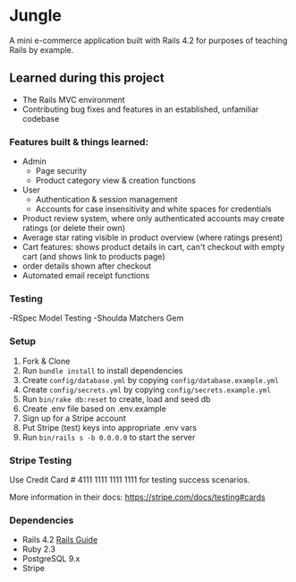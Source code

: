 # Jungle

A mini e-commerce application built with Rails 4.2 for purposes of teaching Rails by example.

## Learned during this project

* The Rails MVC environment
* Contributing bug fixes and features in an established, unfamiliar codebase

### Features built & things learned:

* Admin 
  - Page security
  - Product category view & creation functions
* User 
  - Authentication & session management
  - Accounts for case insensitivity and white spaces for credentials
* Product review system, where only authenticated accounts may create ratings (or delete their own)
* Average star rating visible in product overview (where ratings present)
* Cart features: shows product details in cart, can't checkout with empty cart (and shows link to products page)
* order details shown after checkout
* Automated email receipt functions

### Testing
-RSpec Model Testing
-Shoulda Matchers Gem


### Setup

1. Fork & Clone
2. Run `bundle install` to install dependencies
3. Create `config/database.yml` by copying `config/database.example.yml`
4. Create `config/secrets.yml` by copying `config/secrets.example.yml`
5. Run `bin/rake db:reset` to create, load and seed db
6. Create .env file based on .env.example
7. Sign up for a Stripe account
8. Put Stripe (test) keys into appropriate .env vars
9. Run `bin/rails s -b 0.0.0.0` to start the server

### Stripe Testing

Use Credit Card # 4111 1111 1111 1111 for testing success scenarios.

More information in their docs: <https://stripe.com/docs/testing#cards>

### Dependencies

* Rails 4.2 [Rails Guide](http://guides.rubyonrails.org/v4.2/)
* Ruby 2.3
* PostgreSQL 9.x
* Stripe
